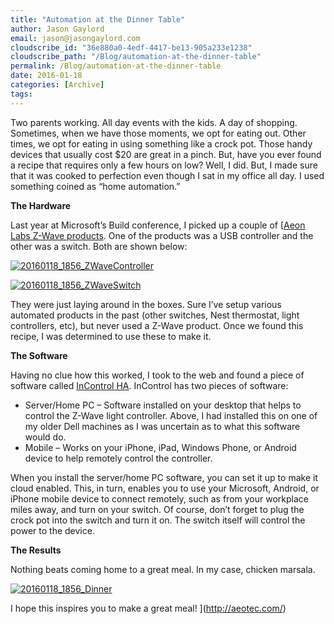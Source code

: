 ```yaml
---
title: "Automation at the Dinner Table"
author: Jason Gaylord
email: jason@jasongaylord.com
cloudscribe_id: "36e880a0-4edf-4417-be13-905a233e1238"
cloudscribe_path: "/Blog/automation-at-the-dinner-table"
permalink: /Blog/automation-at-the-dinner-table
date: 2016-01-18
categories: [Archive]
tags: 
---
```


Two parents working. All day events with the kids. A day of shopping. Sometimes, when we have those moments, we opt for eating out. Other times, we opt for eating in using something like a crock pot. Those handy devices that usually cost $20 are great in a pinch. But, have you ever found a recipe that requires only a few hours on low? Well, I did. But, I made sure that it was cooked to perfection even though I sat in my office all day. I used something coined as “home automation.”

**The Hardware**

Last year at Microsoft’s Build conference, I picked up a couple of [<a href="http://jasong.us/1PCcvbL" target="_blank">Aeon Labs Z-Wave products</a>. One of the products was a USB controller and the other was a switch. Both are shown below:

<a href="/media/images/20160118_1856_zwavecontroller.jpg">![20160118_1856_ZWaveController](/media/images/20160118_1856_zwavecontroller-wlw.jpg "20160118_1856_ZWaveController")</a>

<a href="/media/images/20160118_1856_zwaveswitch.jpg">![20160118_1856_ZWaveSwitch](/media/images/20160118_1856_zwaveswitch-wlw.jpg "20160118_1856_ZWaveSwitch")</a>

They were just laying around in the boxes. Sure I’ve setup various automated products in the past (other switches, Nest thermostat, light controllers, etc), but never used a Z-Wave product. Once we found this recipe, I was determined to use these to make it.

**The Software**

Having no clue how this worked, I took to the web and found a piece of software called <a href="http://jasong.us/1PCcEMo" target="_blank">InControl HA</a>. InControl has two pieces of software:

*   Server/Home PC – Software installed on your desktop that helps to control the Z-Wave light controller. Above, I had installed this on one of my older Dell machines as I was uncertain as to what this software would do. 
*   Mobile – Works on your iPhone, iPad, Windows Phone, or Android device to help remotely control the controller. 

When you install the server/home PC software, you can set it up to make it cloud enabled. This, in turn, enables you to use your Microsoft, Android, or iPhone mobile device to connect remotely, such as from your workplace miles away, and turn on your switch. Of course, don’t forget to plug the crock pot into the switch and turn it on. The switch itself will control the power to the device.

**The Results**

Nothing beats coming home to a great meal. In my case, chicken marsala.

<a href="/media/images/20160118_1856_dinner.jpg">![20160118_1856_Dinner](/media/images/20160118_1856_dinner-wlw.jpg "20160118_1856_Dinner")</a>

I hope this inspires you to make a great meal!
](http://aeotec.com/)

